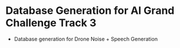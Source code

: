 # Database Generation for AI Grand Challenge Track 3 
- Database generation for Drone Noise + Speech Generation
